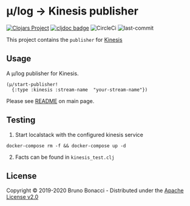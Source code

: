 # μ/log -> Kinesis publisher
[![Clojars Project](https://img.shields.io/clojars/v/com.brunobonacci/mulog.svg)](https://clojars.org/com.brunobonacci/mulog)  [![cljdoc badge](https://cljdoc.org/badge/com.brunobonacci/mulog)](https://cljdoc.org/d/com.brunobonacci/mulog/CURRENT) ![CircleCi](https://img.shields.io/circleci/project/BrunoBonacci/mulog.svg) ![last-commit](https://img.shields.io/github/last-commit/BrunoBonacci/mulog.svg)

This project contains the `publisher` for [Kinesis](https://aws.amazon.com/kinesis/)


## Usage
A μ/log publisher for Kinesis.

```
(μ/start-publisher!
  {:type :kinesis :stream-name  "your-stream-name"})
```
Please see [README](../README.md) on main page.

## Testing
1. Start localstack with the configured kinesis service
``` shell
docker-compose rm -f && docker-compose up -d
```

2. Facts can be found in `kinesis_test.clj`  

## License

Copyright © 2019-2020 Bruno Bonacci - Distributed under the [Apache License v2.0](http://www.apache.org/licenses/LICENSE-2.0) 